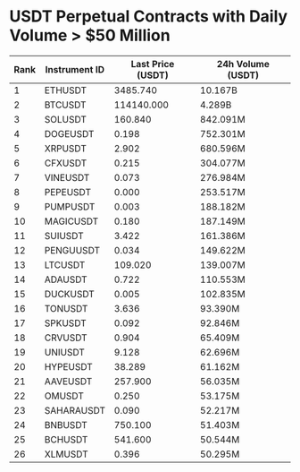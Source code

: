 # USDT Perpetual Contracts with Daily Volume > $50 Million

| Rank | Instrument ID | Last Price (USDT) | 24h Volume (USDT) |
|------|---------------|-------------------|-------------------|
| 1 | ETHUSDT | 3485.740 | 10.167B |
| 2 | BTCUSDT | 114140.000 | 4.289B |
| 3 | SOLUSDT | 160.840 | 842.091M |
| 4 | DOGEUSDT | 0.198 | 752.301M |
| 5 | XRPUSDT | 2.902 | 680.596M |
| 6 | CFXUSDT | 0.215 | 304.077M |
| 7 | VINEUSDT | 0.073 | 276.984M |
| 8 | PEPEUSDT | 0.000 | 253.517M |
| 9 | PUMPUSDT | 0.003 | 188.182M |
| 10 | MAGICUSDT | 0.180 | 187.149M |
| 11 | SUIUSDT | 3.422 | 161.386M |
| 12 | PENGUUSDT | 0.034 | 149.622M |
| 13 | LTCUSDT | 109.020 | 139.007M |
| 14 | ADAUSDT | 0.722 | 110.553M |
| 15 | DUCKUSDT | 0.005 | 102.835M |
| 16 | TONUSDT | 3.636 | 93.390M |
| 17 | SPKUSDT | 0.092 | 92.846M |
| 18 | CRVUSDT | 0.904 | 65.409M |
| 19 | UNIUSDT | 9.128 | 62.696M |
| 20 | HYPEUSDT | 38.289 | 61.162M |
| 21 | AAVEUSDT | 257.900 | 56.035M |
| 22 | OMUSDT | 0.250 | 53.175M |
| 23 | SAHARAUSDT | 0.090 | 52.217M |
| 24 | BNBUSDT | 750.100 | 51.403M |
| 25 | BCHUSDT | 541.600 | 50.544M |
| 26 | XLMUSDT | 0.396 | 50.295M |
